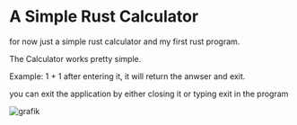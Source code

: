 # A Simple Rust Calculator
for now just a simple rust calculator and my first rust program.

The Calculator works pretty simple. 

Example: 1 + 1 after entering it, it will return the anwser and exit.

you can exit the application by either closing it or typing exit in the program

![grafik](https://github.com/DumbDev69420/RustCalculator/assets/116299301/1c17b7a3-142e-40eb-9297-ecf01e3fd9b0)
